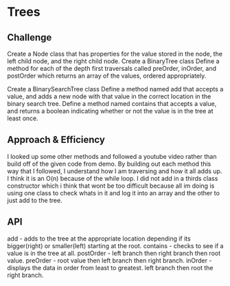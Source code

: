 # Trees
<!-- Short summary or background information -->

## Challenge
<!-- Description of the challenge -->
Create a Node class that has properties for the value stored in the node, the left child node, and the right child node.
Create a BinaryTree class
Define a method for each of the depth first traversals called preOrder, inOrder, and postOrder which returns an array of the values, ordered appropriately.

Create a BinarySearchTree class
Define a method named add that accepts a value, and adds a new node with that value in the correct location in the binary search tree.
Define a method named contains that accepts a value, and returns a boolean indicating whether or not the value is in the tree at least once.

## Approach & Efficiency
<!-- What approach did you take? Why? What is the Big O space/time for this approach? -->

I looked up some other methods and followed a youtube video rather than build off of the given code from demo. By building out each method this way that I followed, I understand how I am traversing and how it all adds up. I think it is an O(n) because of the while loop. I did not add in a thirds class constructor which i think that wont be too difficult because all im doing is using one class to check whats in it and log it into an array and the other to just add to the tree. 

## API
<!-- Description of each method publicly available in each of your trees -->

add - adds to the tree at the appropriate location depending if its bigger(right) or smaller(left) starting at the root.
contains - checks to see if a value is in the tree at all.
postOrder - left branch then right branch then root value.
preOrder - root value then left branch then right branch.
inOrder - displays the data in order from least to greatest. left branch then root the right branch.